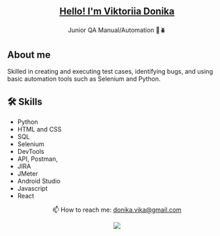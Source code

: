 ## <p align="center" ><a href="https://www.linkedin.com/in/viktoriia-donika/">Hello! I'm Viktoriia Donika </a></p>


<p align="center"> Junior QA Manual/Automation 🔎🪲 </p>

## About me
Skilled in creating and executing test cases, identifying bugs, and using basic automation tools such as Selenium and Python.


## 🛠 Skills
*   Python
*   HTML and CSS
*   SQL
*   Selenium
*   DevTools 
*   API, Postman, 
*   JIRA
*   JMeter
*   Android Studio
*   Javascript
*   React


<p align='center'>
   📫 How to reach me: <a href='mailto:donika.vika@gmail.com'>donika.vika@gmail.com</a>
</p>
<p align='center'>
   <a href="https://www.linkedin.com/in/viktoriia-donika/">
       <img src="https://img.shields.io/badge/linkedin-%230077B5.svg?&style=for-the-badge&logo=linkedin&logoColor=white"/>
   </a>
   



